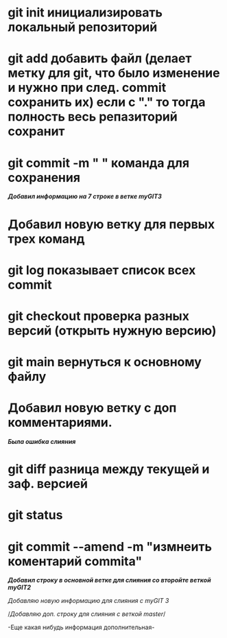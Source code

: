# git init инициализировать локальный репозиторий

# git add добавить файл (делает метку для git, что было изменение и нужно при след. commit сохранить их) если с "." то тогда полность весь репазиторий сохранит 

# git commit -m " " команда для сохранения

***Добавил информацию на 7 строке в ветке myGIT3***
# Добавил новую ветку для первых трех команд

# git log показывает список всех commit

# git checkout проверка разных версий (открыть нужную версию)

# git main вернуться к основному файлу

# Добавил новую ветку с доп комментариями.

***Была ошибка слияния***
# git diff разница между текущей и заф. версией

# git status

# git commit --amend -m "измнеить коментарий commita"

***Добавил строку в основной ветке для слияния со второйте веткой myGIT2***

*Добавляю новую информацию для слияния с myGIT 3*

/*Добавляю доп. строку для слияния с веткой master*/

-Еще какая нибудь информация дополнительная-